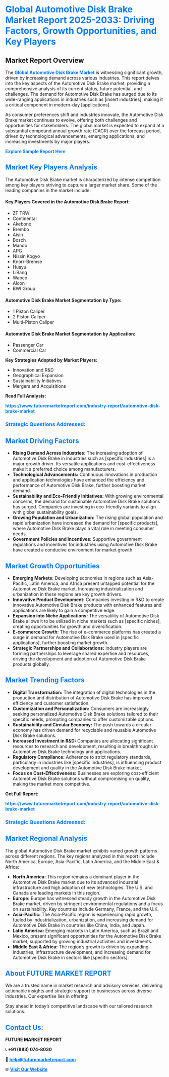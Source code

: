 <h1 style="color: #007BFF;">Global Automotive Disk Brake Market Report 2025-2033: Driving Factors, Growth Opportunities, and Key Players</h1>

<section id="overview">
<h2>Market Report Overview</h2>
<p>The <a href="https://www.futuremarketreport.com/industry-report/automotive-disk-brake-market" style="color: #007BFF; text-decoration: none;"><strong>Global Automotive Disk Brake Market</strong></a> is witnessing significant growth, driven by increasing demand across various industries. This report delves into the key aspects of the Automotive Disk Brake market, providing a comprehensive analysis of its current status, future potential, and challenges. The demand for Automotive Disk Brake has surged due to its wide-ranging applications in industries such as [insert industries], making it a critical component in modern-day [applications].</p>
<p>As consumer preferences shift and industries innovate, the Automotive Disk Brake market continues to evolve, offering both challenges and opportunities for stakeholders. The global market is expected to expand at a substantial compound annual growth rate (CAGR) over the forecast period, driven by technological advancements, emerging applications, and increasing investments by major players.</p>
</section>

<section id="overview">
<p><a href="https://www.futuremarketreport.com/request-sample/reportId=36549" style="color: #007BFF; text-decoration: none;"><strong>Explore Sample Report Here</strong></a></p>
</section>

<section id="key-players">
<h2 style="color: #007BFF;">Market Key Players Analysis</h2>
<p>The Automotive Disk Brake market is characterized by intense competition among key players striving to capture a larger market share. Some of the leading companies in the market include:</p>
<h4>Key Players Covered in the Automotive Disk Brake Report:</h4>
<ul><li>ZF TRW</li><li>Continental</li><li>Akebono</li><li>Brembo</li><li>Aisin</li><li>Bosch</li><li>Mando</li><li>APG</li><li>Nissin Kogyo</li><li>Knorr-Bremse</li><li>Huayu</li><li>LiBang</li><li>Wabco</li><li>Alcon</li><li>BWI Group</li></ul>
<h4>Automotive Disk Brake Market Segmentation by Type:</h4>
<ul><li>1 Piston Caliper</li><li>2 Piston Caliper</li><li>Multi-Piston Caliper</li></ul>

<h4>Automotive Disk Brake Market Segmentation by Application:</h4>
<ul><li>Passenger Car</li><li>Commercial Car</li></ul>
<p><strong>Key Strategies Adopted by Market Players:</strong></p>
<ul>
<li>Innovation and R&D</li>
<li>Geographical Expansion</li>
<li>Sustainability Initiatives</li>
<li>Mergers and Acquisitions</li>
</ul>
</section>

<section>
<p><strong>Read Full Analysis: </strong></p><a href="https://www.futuremarketreport.com/industry-report/automotive-disk-brake-market" style="color: #007BFF; text-decoration: none;"><strong>https://www.futuremarketreport.com/industry-report/automotive-disk-brake-market</strong></a>
<h3 style="color: #007BFF;">Strategic Questions Addressed:</h3>
</section>

<section id="driving-factors">
<h2 style="color: #007BFF;">Market Driving Factors</h2>
<ul>
<li><strong>Rising Demand Across Industries:</strong> The increasing adoption of Automotive Disk Brake in industries such as [specific industries] is a major growth driver. Its versatile applications and cost-effectiveness make it a preferred choice among manufacturers.</li>
<li><strong>Technological Advancements:</strong> Continuous innovations in production and application technologies have enhanced the efficiency and performance of Automotive Disk Brake, further boosting market demand.</li>
<li><strong>Sustainability and Eco-Friendly Initiatives:</strong> With growing environmental concerns, the demand for sustainable Automotive Disk Brake solutions has surged. Companies are investing in eco-friendly variants to align with global sustainability goals.</li>
<li><strong>Growing Population and Urbanization:</strong> The rising global population and rapid urbanization have increased the demand for [specific products], where Automotive Disk Brake plays a vital role in meeting consumer needs.</li>
<li><strong>Government Policies and Incentives:</strong> Supportive government regulations and incentives for industries using Automotive Disk Brake have created a conducive environment for market growth.</li>
</ul>
</section>

<section id="growth-opportunities">
<h2 style="color: #007BFF;">Market Growth Opportunities</h2>
<ul>
<li><strong>Emerging Markets:</strong> Developing economies in regions such as Asia-Pacific, Latin America, and Africa present untapped potential for the Automotive Disk Brake market. Increasing industrialization and urbanization in these regions are key growth drivers.</li>
<li><strong>Innovative Product Development:</strong> Companies investing in R&D to create innovative Automotive Disk Brake products with enhanced features and applications are likely to gain a competitive edge.</li>
<li><strong>Expansion into Niche Applications:</strong> The versatility of Automotive Disk Brake allows it to be utilized in niche markets such as [specific niches], creating opportunities for growth and diversification.</li>
<li><strong>E-commerce Growth:</strong> The rise of e-commerce platforms has created a surge in demand for Automotive Disk Brake used in [specific applications], further boosting market growth.</li>
<li><strong>Strategic Partnerships and Collaborations:</strong> Industry players are forming partnerships to leverage shared expertise and resources, driving the development and adoption of Automotive Disk Brake products globally.</li>
</ul>
</section>

<section id="trending-factors">
<h2 style="color: #007BFF;">Market Trending Factors</h2>
<ul>
<li><strong>Digital Transformation:</strong> The integration of digital technologies in the production and distribution of Automotive Disk Brake has improved efficiency and customer satisfaction.</li>
<li><strong>Customization and Personalization:</strong> Consumers are increasingly seeking personalized Automotive Disk Brake solutions tailored to their specific needs, prompting companies to offer customizable options.</li>
<li><strong>Sustainability and Circular Economy:</strong> The push towards a circular economy has driven demand for recyclable and reusable Automotive Disk Brake solutions.</li>
<li><strong>Increased Investment in R&D:</strong> Companies are allocating significant resources to research and development, resulting in breakthroughs in Automotive Disk Brake technology and applications.</li>
<li><strong>Regulatory Compliance:</strong> Adherence to strict regulatory standards, particularly in industries like [specific industries], is influencing product development and quality in the Automotive Disk Brake market.</li>
<li><strong>Focus on Cost-Effectiveness:</strong> Businesses are exploring cost-efficient Automotive Disk Brake solutions without compromising on quality, making the market more competitive.</li>
</ul>
</section>

<section>
<p><strong>Get Full Report: </strong></p><a href="https://www.futuremarketreport.com/industry-report/automotive-disk-brake-market" style="color: #007BFF; text-decoration: none;"><strong>https://www.futuremarketreport.com/industry-report/automotive-disk-brake-market</strong></a>
<h3 style="color: #007BFF;">Strategic Questions Addressed:</h3>
</section>


<section id="regional-analysis">
<h2 style="color: #007BFF;">Market Regional Analysis</h2>
<p>The global Automotive Disk Brake market exhibits varied growth patterns across different regions. The key regions analyzed in this report include North America, Europe, Asia-Pacific, Latin America, and the Middle East & Africa:</p>
<ul>
<li><strong>North America:</strong> This region remains a dominant player in the Automotive Disk Brake market due to its advanced industrial infrastructure and high adoption of new technologies. The U.S. and Canada are leading markets in this region.</li>
<li><strong>Europe:</strong> Europe has witnessed steady growth in the Automotive Disk Brake market, driven by stringent environmental regulations and a focus on sustainability. Key countries include Germany, France, and the U.K.</li>
<li><strong>Asia-Pacific:</strong> The Asia-Pacific region is experiencing rapid growth, fueled by industrialization, urbanization, and increasing demand for Automotive Disk Brake in countries like China, India, and Japan.</li>
<li><strong>Latin America:</strong> Emerging markets in Latin America, such as Brazil and Mexico, present significant opportunities for the Automotive Disk Brake market, supported by growing industrial activities and investments.</li>
<li><strong>Middle East & Africa:</strong> The region’s growth is driven by expanding industries, infrastructure development, and increasing demand for Automotive Disk Brake in sectors like [specific sectors].</li>
</ul>
</section>

<footer>
<h2 style="color: #007BFF;">About FUTURE MARKET REPORT</h2>
<p>We are a trusted name in market research and advisory services, delivering actionable insights and strategic support to businesses across diverse industries. Our expertise lies in offering:</p>

<p>Stay ahead in today’s competitive landscape with our tailored research solutions.</p>

<h2 style="color: #007BFF;">Contact Us:</h2>
<p><strong>FUTURE MARKET REPORT</strong></p>
<p>📞 <strong>+91 (883) 074-8030</strong></p>
<p>📧 <strong><a href="mailto:help@futuremarketreport.com" style="color: #007BFF;">help@futuremarketreport.com</a></strong></p>
<p>🌐 <strong><a href="https://www.futuremarketreport.com/" style="color: #007BFF;">Visit Our Website</a></strong></p>
</footer>